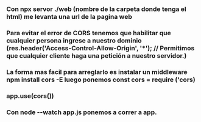 ### Con npx servor ./web (nombre de la carpeta donde tenga el html) me levanta una url de la pagina web

### Para evitar el error de CORS tenemos que habilitar que cualquier persona ingrese a nuestro dominio (res.header('Access-Control-Allow-Origin', '*'); // Permitimos que cualquier cliente haga una petición a nuestro servidor.)


### La forma mas facil para arreglarlo es instalar un middleware npm install cors -E luego ponemos const cors = require ('cors)

### app.use(cors())


### Con node --watch app.js ponemos a correr a app.